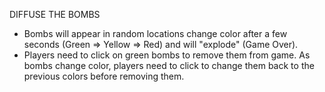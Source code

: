 DIFFUSE THE BOMBS
- Bombs will appear in random locations change color after a few seconds (Green => Yellow => Red) and will "explode" (Game Over).
- Players need to click on green bombs to remove them from game. As bombs change color, players need to click to change them back to the previous colors before removing them.


